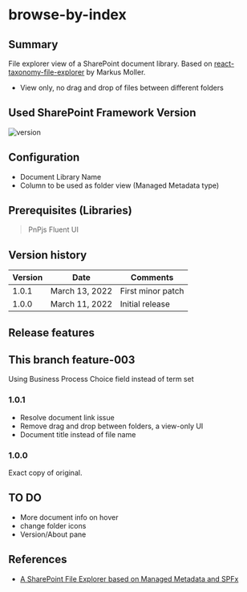 # browse-by-index

## Summary

File explorer view of a SharePoint document library. Based on [react-taxonomy-file-explorer](https://github.com/mmsharepoint/react-taxonomy-file-explorer) by Markus Moller.

- View only, no drag and drop of files between different folders

## Used SharePoint Framework Version

![version](https://img.shields.io/badge/version-1.13-green.svg)

## Configuration

- Document Library Name
- Column to be used as folder view (Managed Metadata type)

## Prerequisites (Libraries)

> PnPjs
> Fluent UI

## Version history

| Version | Date           | Comments          |
| ------- | -------------- | ----------------- |
| 1.0.1   | March 13, 2022 | First minor patch |
| 1.0.0   | March 11, 2022 | Initial release   |

## Release features

## This branch feature-003

Using Business Process Choice field instead of term set

### 1.0.1

- Resolve document link issue
- Remove drag and drop between folders, a view-only UI
- Document title instead of file name

### 1.0.0

Exact copy of original.

## TO DO

- More document info on hover
- change folder icons
- Version/About pane

## References

- [A SharePoint File Explorer based on Managed Metadata and SPFx](https://mmsharepoint.wordpress.com/2021/12/23/a-sharepoint-file-explorer-based-on-managed-metadata-and-spfx/)
